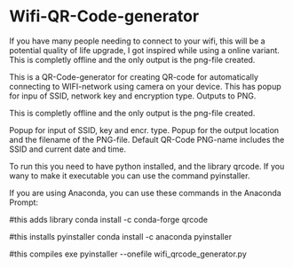 # Wifi-QR-Code-generator
If you have many people needing to connect to your wifi, this will be a potential quality of life upgrade,
I got inspired while using a online variant. 
This is completly offline and the only output is the png-file created.

This is a QR-Code-generator for creating QR-code for automatically connecting to WIFI-network using camera on your device. This has popup for inpu of SSID, network key and encryption type. Outputs to PNG.

This is completly offline and the only output is the png-file created.

Popup for input of SSID, key and encr. type.
Popup for the output location and the filename of the PNG-file. 
Default QR-Code PNG-name includes the SSID and current date and time.

To run this you need to have python installed, and the library qrcode.
If you wany to make it executable you can use the command pyinstaller.

If you are using Anaconda, you can use these commands in the Anaconda Prompt: 

#this adds library 
conda install -c conda-forge qrcode

#this installs pyinstaller
conda install -c anaconda pyinstaller

#this compiles exe
pyinstaller --onefile wifi_qrcode_generator.py
